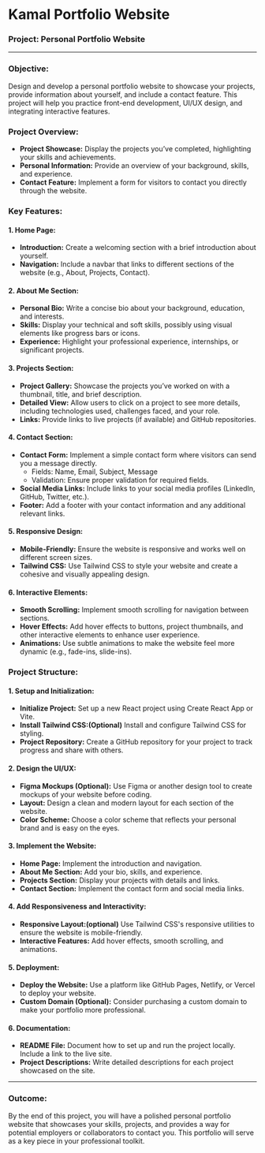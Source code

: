 # Kamal Portfolio Website

### **Project: Personal Portfolio Website**
 
---
 
### **Objective:**
 
Design and develop a personal portfolio website to showcase your projects, provide information about yourself, and include a contact feature. This project will help you practice front-end development, UI/UX design, and integrating interactive features.
 
### **Project Overview:**
 
- **Project Showcase:** Display the projects you’ve completed, highlighting your skills and achievements.
- **Personal Information:** Provide an overview of your background, skills, and experience.
- **Contact Feature:** Implement a form for visitors to contact you directly through the website.
 
### **Key Features:**
 
#### **1. Home Page:**
 
- **Introduction:** Create a welcoming section with a brief introduction about yourself.
- **Navigation:** Include a navbar that links to different sections of the website (e.g., About, Projects, Contact).
 
#### **2. About Me Section:**
 
- **Personal Bio:** Write a concise bio about your background, education, and interests.
- **Skills:** Display your technical and soft skills, possibly using visual elements like progress bars or icons.
- **Experience:** Highlight your professional experience, internships, or significant projects.
 
#### **3. Projects Section:**
 
- **Project Gallery:** Showcase the projects you’ve worked on with a thumbnail, title, and brief description.
- **Detailed View:** Allow users to click on a project to see more details, including technologies used, challenges faced, and your role.
- **Links:** Provide links to live projects (if available) and GitHub repositories.
 
#### **4. Contact Section:**
 
- **Contact Form:** Implement a simple contact form where visitors can send you a message directly.
  - Fields: Name, Email, Subject, Message
  - Validation: Ensure proper validation for required fields.
- **Social Media Links:** Include links to your social media profiles (LinkedIn, GitHub, Twitter, etc.).
- **Footer:** Add a footer with your contact information and any additional relevant links.
 
#### **5. Responsive Design:**
 
- **Mobile-Friendly:** Ensure the website is responsive and works well on different screen sizes.
- **Tailwind CSS:** Use Tailwind CSS to style your website and create a cohesive and visually appealing design.
 
#### **6. Interactive Elements:**
 
- **Smooth Scrolling:** Implement smooth scrolling for navigation between sections.
- **Hover Effects:** Add hover effects to buttons, project thumbnails, and other interactive elements to enhance user experience.
- **Animations:** Use subtle animations to make the website feel more dynamic (e.g., fade-ins, slide-ins).
 
### **Project Structure:**
 
#### **1. Setup and Initialization:**
 
- **Initialize Project:** Set up a new React project using Create React App or Vite.
- **Install Tailwind CSS:(Optional)** Install and configure Tailwind CSS for styling.
- **Project Repository:** Create a GitHub repository for your project to track progress and share with others.
 
#### **2. Design the UI/UX:**
 
- **Figma Mockups (Optional):** Use Figma or another design tool to create mockups of your website before coding.
- **Layout:** Design a clean and modern layout for each section of the website.
- **Color Scheme:** Choose a color scheme that reflects your personal brand and is easy on the eyes.
 
#### **3. Implement the Website:**
 
- **Home Page:** Implement the introduction and navigation.
- **About Me Section:** Add your bio, skills, and experience.
- **Projects Section:** Display your projects with details and links.
- **Contact Section:** Implement the contact form and social media links.
 
#### **4. Add Responsiveness and Interactivity:**
 
- **Responsive Layout:(optional)** Use Tailwind CSS's responsive utilities to ensure the website is mobile-friendly.
- **Interactive Features:** Add hover effects, smooth scrolling, and animations.
 
#### **5. Deployment:**
 
- **Deploy the Website:** Use a platform like GitHub Pages, Netlify, or Vercel to deploy your website.
- **Custom Domain (Optional):** Consider purchasing a custom domain to make your portfolio more professional.
 
#### **6. Documentation:**
 
- **README File:** Document how to set up and run the project locally. Include a link to the live site.
- **Project Descriptions:** Write detailed descriptions for each project showcased on the site.
 
---
 
### **Outcome:**
 
By the end of this project, you will have a polished personal portfolio website that showcases your skills, projects, and provides a way for potential employers or collaborators to contact you. This portfolio will serve as a key piece in your professional toolkit.
